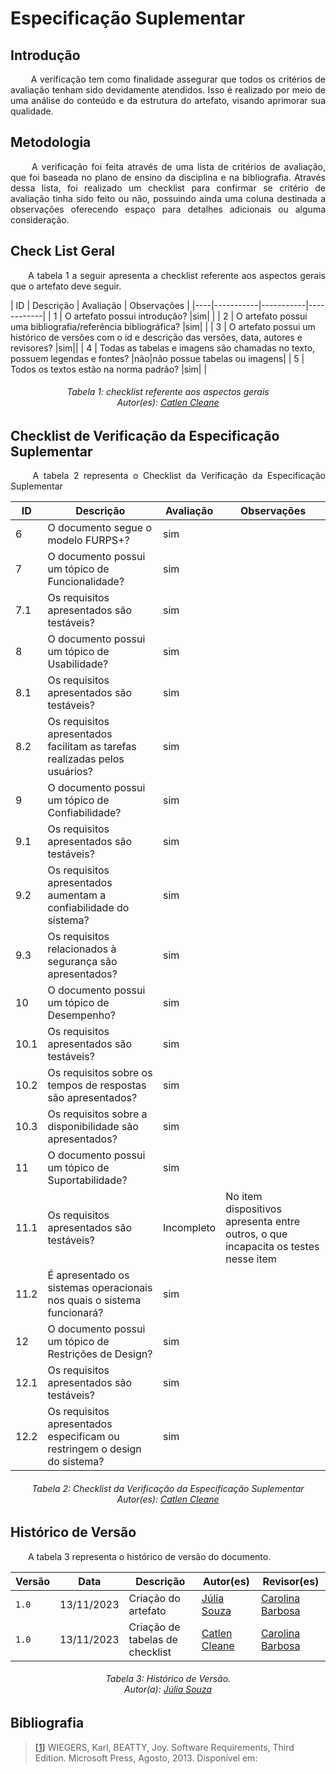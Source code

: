# **Especificação Suplementar**

## **Introdução**
<p align="justify">
&emsp;&emsp; A verificação tem como finalidade assegurar que todos os critérios de avaliação tenham sido devidamente atendidos. Isso é realizado por meio de uma análise do conteúdo e da estrutura do artefato, visando aprimorar sua qualidade.
</p>

## **Metodologia**
<p align="justify">
&emsp;&emsp; A verificação foi feita através de uma lista de critérios de avaliação, que foi baseada no plano de ensino da disciplina e na bibliografia. Através dessa lista, foi realizado um checklist para confirmar se  critério de avaliação tinha sido feito ou não, possuindo ainda uma coluna destinada a observações oferecendo espaço para detalhes adicionais ou alguma consideração.
</p>

## **Check List Geral**
<p align="justify"> 
&emsp;&emsp;A tabela 1 a seguir apresenta a checklist referente aos aspectos gerais que o artefato deve seguir.
</p>
| ID | Descrição | Avaliação | Observações |
|----|-----------|-----------|------------|
| 1  | O artefato possui introdução? |sim| |
| 2  | O artefato possui uma bibliografia/referência bibliográfica? |sim| |
| 3  | O artefato possui um histórico de versões com o id e descrição das versões, data, autores e revisores? |sim||
| 4  | Todas as tabelas e imagens são chamadas no texto, possuem legendas e fontes? |não|não possue tabelas ou imagens|
| 5  | Todos os textos estão na norma padrão? |sim| |

<center>
<h6> Tabela 1: checklist referente aos aspectos gerais
<br/> Autor(es): <a href="https://github.com/catlenc">Catlen Cleane</a></h6>
</center>

## **Checklist de Verificação da Especificação Suplementar**
<p align="justify">
&emsp;&emsp; A tabela 2 representa o Checklist da Verificação da Especificação Suplementar
</p>

| ID | Descrição | Avaliação | Observações |
|----|-----------|-----------|------------|
| 6  | O documento segue o modelo FURPS+? |sim| |
| 7  | O documento possui um tópico de Funcionalidade? |sim| |
| 7.1  | Os requisitos apresentados são testáveis? |sim| |
| 8  | O documento possui um tópico de Usabilidade? |sim| |
| 8.1  | Os requisitos apresentados são testáveis? |sim||
| 8.2  | Os requisitos apresentados facilitam as tarefas realizadas pelos usuários? |sim| |
| 9  | O documento possui um tópico de Confiabilidade? |sim| |
| 9.1  | Os requisitos apresentados são testáveis? |sim| |
| 9.2  | Os requisitos apresentados aumentam a confiabilidade do sistema? |sim| |
| 9.3  | Os requisitos relacionados à segurança são apresentados? |sim| |
| 10  | O documento possui um tópico de Desempenho? |sim| |
| 10.1  | Os requisitos apresentados são testáveis? |sim| |
| 10.2  | Os requisitos sobre os tempos de respostas são apresentados? |sim| |
| 10.3  | Os requisitos sobre a disponibilidade são apresentados? |sim| |
| 11  | O documento possui um tópico de Suportabilidade? |sim| |
| 11.1  | Os requisitos apresentados são testáveis? |Incompleto|No item dispositivos apresenta entre outros, o que incapacita os testes nesse item|
| 11.2  | É apresentado os sistemas operacionais nos quais o sistema funcionará? |sim| |
| 12  | O documento possui um tópico de Restrições de Design? |sim| |
| 12.1  | Os requisitos apresentados são testáveis? |sim| |
| 12.2  | Os requisitos apresentados especificam ou restringem o design do sistema? |sim| |

<h6 align="center"> Tabela 2: Checklist da Verificação da Especificação Suplementar
<br/> Autor(es): <a href="https://github.com/catlenc">Catlen Cleane</a></h6>
</center>



## **Histórico de Versão**
<p align="justify">
&emsp;&emsp;A tabela 3 representa o histórico de versão do documento.
</p>

| Versão | Data       | Descrição           | Autor(es)                                                                                           | Revisor(es)                                     |
|--------|------------|---------------------|-----------------------------------------------------------------------------------------------------|-------------------------------------------------|
| `1.0`  | 13/11/2023 | Criação do artefato | [Júlia Souza](https://github.com/JuliaSSouza) | [Carolina Barbosa](https://github.com/CarolinaBarb) |
| `1.0`  | 13/11/2023 | Criação de tabelas de checklist | [Catlen Cleane](https://github.com/catlenc) | [Carolina Barbosa](https://github.com/CarolinaBarb) |

<h6 align="center"> Tabela 3: Histórico de Versão.
<br> Autor(a): <a href="https://github.com/JuliaSSouza">Júlia Souza</a></h6>

## **Bibliografia**

> <a href="https://aprender3.unb.br/pluginfile.php/2692778/mod_resource/content/2/PriorizaA%CC%83%C2%A7A%CC%83%C2%A3o%20de%20Req.pdf">[1]</a> WIEGERS, Karl, BEATTY, Joy. Software Requirements, Third Edition. Microsoft Press, Agosto, 2013. Disponível em:
